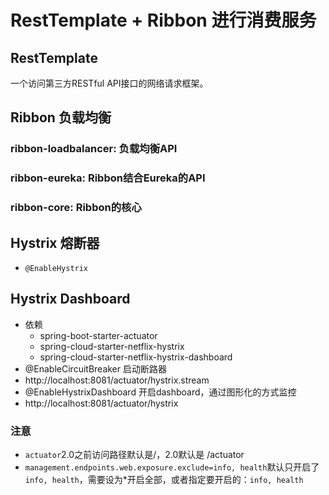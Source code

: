 # RestTemplate + Ribbon 进行消费服务

## RestTemplate
一个访问第三方RESTful API接口的网络请求框架。

## Ribbon 负载均衡

### ribbon-loadbalancer: 负载均衡API

### ribbon-eureka: Ribbon结合Eureka的API

### ribbon-core: Ribbon的核心

## Hystrix 熔断器
* `@EnableHystrix`

## Hystrix Dashboard
* 依赖
    * spring-boot-starter-actuator
    * spring-cloud-starter-netflix-hystrix
    * spring-cloud-starter-netflix-hystrix-dashboard
* @EnableCircuitBreaker  启动断路器
* http://localhost:8081/actuator/hystrix.stream
* @EnableHystrixDashboard  开启dashboard，通过图形化的方式监控
* http://localhost:8081/actuator/hystrix
### 注意
* `actuator`2.0之前访问路径默认是/，2.0默认是 /actuator
* `management.endpoints.web.exposure.exclude=info, health`默认只开启了`info, health`，需要设为*开启全部，或者指定要开启的：`info, health`
